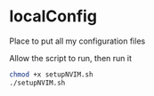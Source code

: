 # localConfig
Place to put all my configuration files

Allow the script to run, then run it

```bash
chmod +x setupNVIM.sh
./setupNVIM.sh
```
